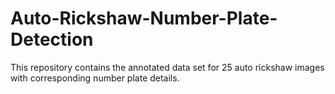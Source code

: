 # Auto-Rickshaw-Number-Plate-Detection
This repository contains the annotated data set for 25 auto rickshaw images with corresponding number plate details.
